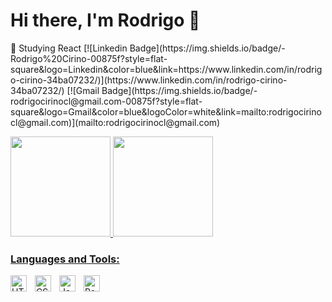 # Hi there, I'm Rodrigo 👋 

<p align="left">🌱 Studying React 
[![Linkedin Badge](https://img.shields.io/badge/-Rodrigo%20Cirino-00875f?style=flat-square&logo=Linkedin&color=blue&link=https://www.linkedin.com/in/rodrigo-cirino-34ba07232/)](https://www.linkedin.com/in/rodrigo-cirino-34ba07232/) 
[![Gmail Badge](https://img.shields.io/badge/-rodrigocirinocl@gmail.com-00875f?style=flat-square&logo=Gmail&color=blue&logoColor=white&link=mailto:rodrigocirinocl@gmail.com)](mailto:rodrigocirinocl@gmail.com)

<div>
  <a href="https://github.com/rxdrigocrn">
  <img height="160em" src="https://github-readme-stats.vercel.app/api?username=rxdrigocrn&show_icons=true&theme=dark&include_all_commits=true&count_private=true"/>
  <img height="160em" src="https://github-readme-stats.vercel.app/api/top-langs/?username=rxdrigocrn&layout=compact&langs_count=7&theme=dark"/>
</div>





### Languages and Tools:

<img align="left" alt="HTML5" width="26px" src="https://cdn.jsdelivr.net/gh/devicons/devicon/icons/html5/html5-original.svg" style="padding-right:10px;"/>
<img align="left" alt="CSS3" width="26px" src="https://cdn.jsdelivr.net/gh/devicons/devicon/icons/css3/css3-original.svg" style="padding-right:10px;"/>
<img align="left" alt="JavaScript" width="26px" src="https://cdn.jsdelivr.net/gh/devicons/devicon/icons/javascript/javascript-original.svg" style="padding-right:10px;"/>
<img align="left" alt="React" width="26px" src="https://cdn.jsdelivr.net/gh/devicons/devicon/icons/react/react-original.svg" style="padding-right:10px;"/>




